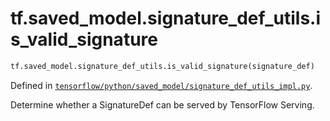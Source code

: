 <div itemscope itemtype="http://developers.google.com/ReferenceObject">
<meta itemprop="name" content="tf.saved_model.signature_def_utils.is_valid_signature" />
<meta itemprop="path" content="Stable" />
</div>

# tf.saved_model.signature_def_utils.is_valid_signature

``` python
tf.saved_model.signature_def_utils.is_valid_signature(signature_def)
```



Defined in [`tensorflow/python/saved_model/signature_def_utils_impl.py`](https://www.tensorflow.org/code/tensorflow/python/saved_model/signature_def_utils_impl.py).

Determine whether a SignatureDef can be served by TensorFlow Serving.